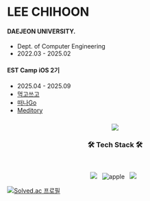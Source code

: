 # LEE CHIHOON              

#### DAEJEON UNIVERSITY.
- Dept. of Computer Engineering
- 2022.03 - 2025.02

#### EST Camp iOS 2기
- 2025.04 - 2025.09
- [먹고쓰고](https://github.com/leekangho0/EatStoreTrack)
- [떠나Go](https://github.com/iOS-EST-2nd-LeaveGo/LeaveGo/tree/main?tab=readme-ov-file)
- [Meditory](https://github.com/est-ios-3nd-team4/Meditory)

<h3 align="center"><a href="https://medium.com/@dlclgns152615"><img src="https://img.shields.io/badge/medium-000000?style=for-the-badge&logo=medium&logoColor=white"/></a>

### <h3 align="center"><b>🛠 Tech Stack 🛠</b></h3>
</br>
<p align="center">
<img src="https://img.shields.io/badge/Swift-FA7343?style=for-the-badge&logo=swift&logoColor=white"/></a> &nbsp
<img alt="apple" src ="https://img.shields.io/badge/iOS-FFFFFF?&style=for-the-badge&logo=Apple&logoColor=black"/> &nbsp
<img src="https://img.shields.io/badge/reactivex-B7178C?style=for-the-badge&logo=B7178C&logoColor=white"/></a> &nbsp

[![Solved.ac 프로필](http://mazassumnida.wtf/api/mini/generate_badge?boj=dlclgns1526)](https://solved.ac/dlclgns1526)
